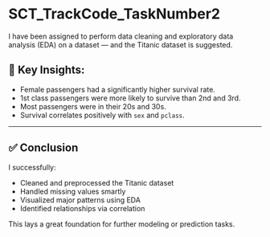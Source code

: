 # SCT_TrackCode_TaskNumber2
 I have been assigned to perform data cleaning and exploratory data analysis (EDA) on a dataset — and the Titanic dataset is suggested. 

 ## 📌 Key Insights:
- Female passengers had a significantly higher survival rate.
- 1st class passengers were more likely to survive than 2nd and 3rd.
- Most passengers were in their 20s and 30s.
- Survival correlates positively with `sex` and `pclass`.

---

## ✅ Conclusion
I successfully:
- Cleaned and preprocessed the Titanic dataset
- Handled missing values smartly
- Visualized major patterns using EDA
- Identified relationships via correlation

This lays a great foundation for further modeling or prediction tasks.
